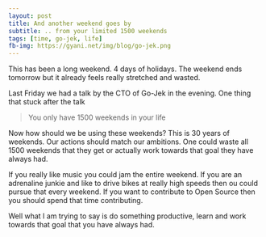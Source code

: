 ```yaml
---
layout: post
title: And another weekend goes by
subtitle: .. from your limited 1500 weekends
tags: [time, go-jek, life]
fb-img: https://gyani.net/img/blog/go-jek.png
---
```


This has been a long weekend. 4 days of holidays. The weekend ends tomorrow but it already feels really stretched and wasted.

Last Friday we had a talk by the CTO of Go-Jek in the evening. One thing that stuck after the talk

>You only have 1500 weekends in your life

Now how should we be using these weekends? This is 30 years of weekends. Our actions should match our ambitions. One could waste all 1500 weekends that they get or actually work towards that goal they have always had.

If you really like music you could jam the entire weekend. If you are an adrenaline junkie and like to drive bikes at really high speeds then ou could pursue that every weekend. If you want to contribute to Open Source then you should spend that time contributing.

Well what I am trying to say is do something productive, learn and work towards that goal that you have always had.
